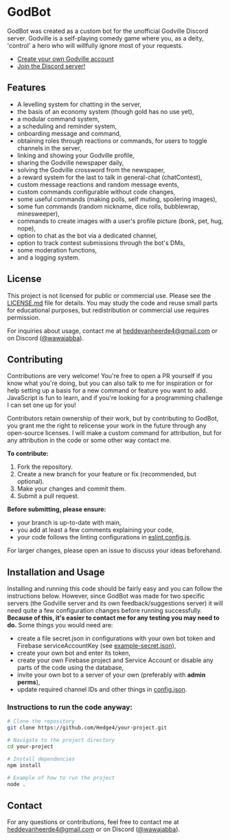 # GodBot

GodBot was created as a custom bot for the unofficial Godville Discord server. Godville is a self-playing comedy game where you, as a deity, 'control' a hero who will willfully ignore most of your requests.
- [Create your own Godville account](https://godvillegame.com/login)
- [Join the Discord server!](https://discord.gg/tAtGGQE)

## Features
- A levelling system for chatting in the server,
- the basis of an economy system (though gold has no use yet),
- a modular command system,
- a scheduling and reminder system,
- onboarding message and command,
- obtaining roles through reactions or commands, for users to toggle channels in the server,
- linking and showing your Godville profile,
- sharing the Godville newspaper daily,
- solving the Godville crossword from the newspaper,
- a reward system for the last to talk in general-chat (chatContest),
- custom message reactions and random message events,
- custom commands configurable without code changes,
- some useful commands (making polls, self muting, spoilering images),
- some fun commands (random nickname, dice rolls, bubblewrap, minesweeper),
- commands to create images with a user's profile picture (bonk, pet, hug, nope),
- option to chat as the bot via a dedicated channel,
- option to track contest submissions through the bot's DMs,
- some moderation functions,
- and a logging system.

## License

This project is not licensed for public or commercial use. Please see the [LICENSE.md](./LICENSE.md) file for details. You may study the code and reuse small parts for educational purposes, but redistribution or commercial use requires permission.

For inquiries about usage, contact me at [heddevanheerde4@gmail.com](mailto:heddevanheerde4@gmail.com) or on Discord ([@wawajabba](https://discordapp.com/channels/@me/346301339548123136/)).

## Contributing

Contributions are very welcome! You're free to open a PR yourself if you know what you're doing, but you can also talk to me for inspiration or for help setting up a basis for a new command or feature you want to add. JavaScript is fun to learn, and if you're looking for a programming challenge I can set one up for you!

Contributors retain ownership of their work, but by contributing to GodBot, you grant me the right to relicense your work in the future through any open-source licenses. I will make a custom command for attribution, but for any attribution in the code or some other way contact me.

**To contribute:**
1. Fork the repository.
2. Create a new branch for your feature or fix (recommended, but optional).
3. Make your changes and commit them.
4. Submit a pull request.

**Before submitting, please ensure:**
- your branch is up-to-date with main,
- you add at least a few comments explaining your code,
- your code follows the linting configurations in [eslint.config.js](./eslint.config.js).

For larger changes, please open an issue to discuss your ideas beforehand.

## Installation and Usage

Installing and running this code should be fairly easy and you can follow the instructions below. However, since GodBot was made for two specific servers (the Godville server and its own feedback/suggestions server) it will need quite a few configuration changes before running successfully. **Because of this, it's easier to contact me for any testing you may need to do.** Some things you would need are:

- create a file secret.json in configurations with your own bot token and Firebase serviceAccountKey (see [example-secret.json](./configurations/example-secret.json)),
- create your own bot and enter its token,
- create your own Firebase project and Service Account or disable any parts of the code using the database,
- invite your own bot to a server of your own (preferably with **admin perms**),
- update required channel IDs and other things in [config.json](./configurations/config.json).

### Instructions to run the code anyway:
```bash
# Clone the repository
git clone https://github.com/Hedge4/your-project.git

# Navigate to the project directory
cd your-project

# Install dependencies
npm install

# Example of how to run the project
node .
```

## Contact

For any questions or contributions, feel free to contact me at [heddevanheerde4@gmail.com](mailto:heddevanheerde4@gmail.com) or on Discord ([@wawajabba](https://discordapp.com/channels/@me/346301339548123136/)).

